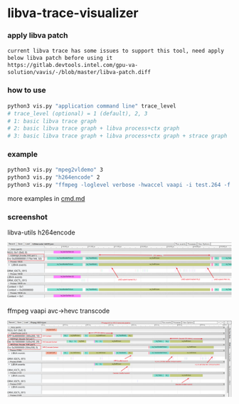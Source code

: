 # libva-trace-visualizer

### apply libva patch
```
current libva trace has some issues to support this tool, need apply below libva patch before using it
https://gitlab.devtools.intel.com/gpu-va-solution/vavis/-/blob/master/libva-patch.diff
```

### how to use

```bash
python3 vis.py "application command line" trace_level
# trace_level (optional) = 1 (default), 2, 3
# 1: basic libva trace graph
# 2: basic libva trace graph + libva process+ctx graph
# 3: basic libva trace graph + libva process+ctx graph + strace graph
```

### example

```bash
python3 vis.py "mpeg2vldemo" 3
python3 vis.py "h264encode" 2
python3 vis.py "ffmpeg -loglevel verbose -hwaccel vaapi -i test.264 -f null -"
```
more examples in [cmd.md](https://github.com/mintaka33/libva-trace-visualizer/blob/master/cmd.md)

### screenshot

libva-utils h264encode

![h264encode](./pic.png "h264encode")

ffmpeg vaapi avc->hevc transcode

![ffmpeg xcode](./pic2.png "ffmpeg xcode")


